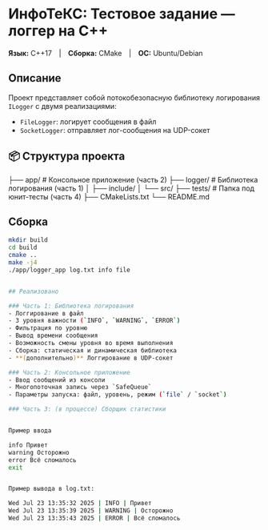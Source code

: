 # ИнфоТеКС: Тестовое задание — логгер на C++

**Язык:** C++17 | **Сборка:** CMake | **ОС:** Ubuntu/Debian

## Описание

Проект представляет собой потокобезопасную библиотеку логирования `ILogger` с двумя реализациями:

- `FileLogger`: логирует сообщения в файл
- `SocketLogger`: отправляет лог-сообщения на UDP-сокет

## 📦 Структура проекта

├── app/ # Консольное приложение (часть 2)
├── logger/ # Библиотека логирования (часть 1)
│ ├── include/
│ └── src/
├── tests/ # Папка под юнит-тесты (часть 4)
├── CMakeLists.txt
└── README.md

## Сборка

```bash
mkdir build
cd build
cmake ..
make -j4
./app/logger_app log.txt info file


## Реализовано

### Часть 1: Библиотека логирования
- Логгирование в файл
- 3 уровня важности (`INFO`, `WARNING`, `ERROR`)
- Фильтрация по уровню
- Вывод времени сообщения
- Возможность смены уровня во время выполнения
- Сборка: статическая и динамическая библиотека
- **(дополнительно)** Логгирование в UDP-сокет

### Часть 2: Консольное приложение
- Ввод сообщений из консоли
- Многопоточная запись через `SafeQueue`
- Параметры запуска: файл, уровень, режим (`file` / `socket`)

### Часть 3: (в процессе) Сборщик статистики


Пример ввода

info Привет
warning Осторожно
error Всё сломалось
exit


Пример вывода в log.txt:

Wed Jul 23 13:35:32 2025 | INFO | Привет
Wed Jul 23 13:35:39 2025 | WARNING | Осторожно
Wed Jul 23 13:35:43 2025 | ERROR | Всё сломалось